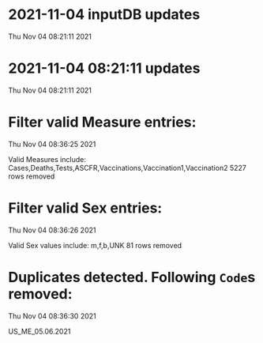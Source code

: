 
# 2021-11-04 inputDB updates 
 Thu Nov 04 08:21:11 2021 


# 2021-11-04 08:21:11 updates 
 Thu Nov 04 08:21:11 2021 


# Filter valid Measure entries: 
 Thu Nov 04 08:36:25 2021 

Valid Measures include: Cases,Deaths,Tests,ASCFR,Vaccinations,Vaccination1,Vaccination2
 5227 rows removed
# Filter valid Sex entries: 
 Thu Nov 04 08:36:26 2021 

Valid Sex values include: m,f,b,UNK
 81 rows removed
# Duplicates detected. Following `Code`s removed: 
 Thu Nov 04 08:36:30 2021 

US_ME_05.06.2021